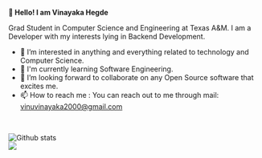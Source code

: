  **👋 Hello!
 I am Vinayaka Hegde**


Grad Student in Computer Science and Engineering at Texas A&M. I am a Developer with my interests lying in Backend Development.

- 👀 I’m interested in anything and everything related to technology and Computer Science. 
- 🌱 I'm currently learning Software Engineering.
- 💞️ I’m looking forward to collaborate on any Open Source software that excites me. 
- 📫 How to reach me :  You can reach out to me through mail: vinuvinayaka2000@gmail.com 
<br />

![Github stats](https://github-readme-stats.vercel.app/api?username=Vinayaka2k)
<br />
![](https://komarev.com/ghpvc/?username=Vinayaka2k)

<!---

Vinayaka2k/Vinayaka2k is a ✨ special ✨ repository because its `README.md` (this file) appears on your GitHub profile.
You can click the Preview link to take a look at your changes.
--->
